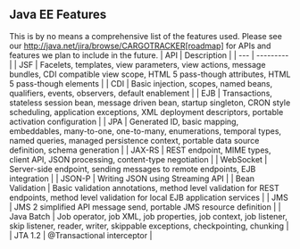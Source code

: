 ## Java EE Features

This is by no means a comprehensive list of the features used. Please see our http://java.net/jira/browse/CARGOTRACKER[roadmap] for APIs and features we plan to include in the future.
| API | Description |
| --- | --------- |
| JSF | Facelets, templates, view parameters, view actions, message bundles, CDI compatible view scope, HTML 5 pass-though attributes, HTML 5 pass-though elements |
| CDI | Basic injection, scopes, named beans, qualifiers, events, observers, default enablement |
| EJB | Transactions, stateless session bean, message driven bean, startup singleton, CRON style scheduling, application exceptions, XML deployment descriptors, portable activation configuration |
| JPA | Generated ID, basic mapping, embeddables, many-to-one, one-to-many, enumerations, temporal types, named queries, managed persistence context, portable data source definition, schema generation |
| JAX-RS | REST endpoint, MIME types, client API, JSON processing, content-type negotiation |
| WebSocket | Server-side endpoint, sending messages to remote endpoints, EJB integration |
| JSON-P | Writing JSON using Streaming API |
| Bean Validation | Basic validation annotations, method level validation for REST endpoints, method level validation for local EJB application services |
| JMS | JMS 2 simplified API message send, portable JMS resource definition |
| Java Batch | Job operator, job XML, job properties, job context, job listener, skip listener, reader, writer, skippable exceptions, checkpointing, chunking |
| JTA 1.2 | @Transactional interceptor |
